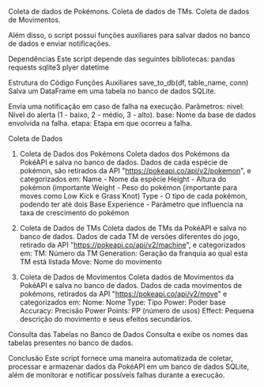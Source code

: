 Coleta de dados de Pokémons.
Coleta de dados de TMs.
Coleta de dados de Movimentos.

Além disso, o script possui funções auxiliares para salvar dados no banco de dados e enviar notificações.

Dependências
Este script depende das seguintes bibliotecas:
pandas
requests
sqlite3
plyer
datetime

Estrutura do Código
Funções Auxiliares
save_to_db(df, table_name, conn)
Salva um DataFrame em uma tabela no banco de dados SQLite.


Envia uma notificação em caso de falha na execução.
Parâmetros:
nivel: Nível do alerta (1 - baixo, 2 - médio, 3 - alto).
base: Nome da base de dados envolvida na falha.
etapa: Etapa em que ocorreu a falha.


Coleta de Dados
1. Coleta de Dados dos Pokémons
Coleta dados dos Pokémons da PokéAPI e salva no banco de dados.
Dados de cada espécie de pokémon, são retirados da API "https://pokeapi.co/api/v2/pokemon", e categorizados em:
Name - Nome da espécie
Height - Altura do pokémon (importante 
Weight - Peso do pokémon (importante para moves como Low Kick e Grass Knot)
Type - O tipo de cada pokémon, podendo ter até dois
Base Experience - Parâmetro que influencia na taxa de crescimento do pokémon

2. Coleta de Dados de TMs
Coleta dados de TMs da PokéAPI e salva no banco de dados.
Dados de cada TM de versões diferentes do jogo, retirado da API "https://pokeapi.co/api/v2/machine", e categorizados em:
TM: Número da TM
Generation: Geração da franquia ao qual esta TM está listada
Move: Nome do movimento

3. Coleta de Dados de Movimentos
Coleta dados de Movimentos da PokéAPI e salva no banco de dados.
Dados de cada movimentos de pokémons, retirados da API "https://pokeapi.co/api/v2/move" e categorizados em:
Nome: Nome
Type: Tipo
Power: Poder base
Accuracy: Precisão
Power Points: PP (número de usos)
Effect: Pequena descrição do movimento e seus efeitos secundários.

Consulta das Tabelas no Banco de Dados
Consulta e exibe os nomes das tabelas presentes no banco de dados.

Conclusão
Este script fornece uma maneira automatizada de coletar, processar e armazenar dados da PokéAPI em um banco de dados SQLite,
além de monitorar e notificar possíveis falhas durante a execução.
